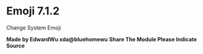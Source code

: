 # Emoji 7.1.2
Change System Emoji

**Made by EdwardWu   xda@bluehomewu**
**Share The Module Please Indicate Source**
